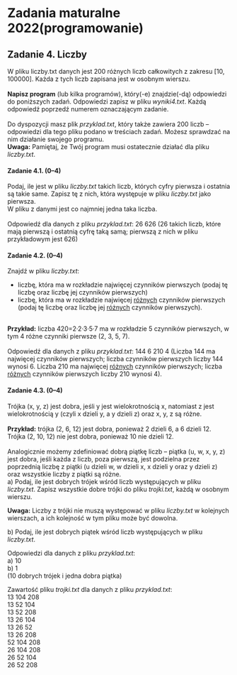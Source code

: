 <h1>Zadania maturalne 2022(programowanie)</h1>

<h2>Zadanie 4. Liczby</h2>
W pliku liczby.txt danych jest 200 różnych liczb całkowitych z zakresu [10, 100000]. Każda z tych liczb zapisana jest w osobnym wierszu.
<br><br>
<b>Napisz program</b> (lub kilka programów), który(-e) znajdzie(-dą) odpowiedzi do poniższych
zadań. Odpowiedzi zapisz w pliku <i>wyniki4.txt</i>. Każdą odpowiedź poprzedź numerem oznaczającym zadanie.
<br><br>
Do dyspozycji masz plik <i>przyklad.txt</i>, który także zawiera 200 liczb – odpowiedzi dla tego pliku podano w treściach zadań. Możesz sprawdzać na nim działanie swojego programu.
<br>
<b>Uwaga:</b> Pamiętaj, że Twój program musi ostatecznie działać dla pliku <i>liczby.txt</i>.

<h4>Zadanie 4.1. (0–4)</h4>
Podaj, ile jest w pliku <i>liczby.txt</i> takich liczb, których cyfry pierwsza i ostatnia są takie same. Zapisz tę z nich, która występuje w pliku <i>liczby.txt</i> jako pierwsza.<br>
W pliku z danymi jest co najmniej jedna taka liczba.
<br><br>
Odpowiedź dla danych z pliku <i>przyklad.txt</i>: 26 626
(26 takich liczb, które mają pierwszą i ostatnią cyfrę taką samą; pierwszą z nich w pliku
przykładowym jest 626)
<br>
<h4>Zadanie 4.2. (0–4)</h4>
Znajdź w pliku <i>liczby.txt</i>:
<ul>
<li> liczbę, która ma w rozkładzie najwięcej czynników pierwszych (podaj tę liczbę oraz liczbę jej czynników pierwszych)</li>
<li> liczbę, która ma w rozkładzie najwięcej <u>różnych</u> czynników pierwszych (podaj tę liczbę oraz liczbę jej <u>różnych</u> czynników pierwszych).</li>
</ul>
<br>
<b>Przykład:</b> liczba 420=2·2·3·5·7 ma w rozkładzie 5 czynników pierwszych, w tym 4 różne czynniki pierwsze (2, 3, 5, 7).
<br><br>
Odpowiedź dla danych z pliku <i>przyklad.txt</i>: 144 6 210 4
(Liczba 144 ma najwięcej czynników pierwszych; liczba czynników pierwszych liczby 144 wynosi 6. Liczba 210 ma najwięcej <u>różnych</u> czynników pierwszych; liczba <u>różnych</u> czynników pierwszych liczby 210 wynosi 4).
<br>
<h4>Zadanie 4.3. (0–4)</h4>
Trójka (x, y, z) jest dobra, jeśli y jest wielokrotnością x, natomiast z jest wielokrotnością y (czyli x dzieli y, a y dzieli z) oraz x, y, z są różne.
<br><br>
<b>Przykład:</b> trójka (2, 6, 12) jest dobra, ponieważ 2 dzieli 6, a 6 dzieli 12. Trójka (2, 10, 12) nie jest dobra, ponieważ 10 nie dzieli 12.
<br><br>
Analogicznie możemy zdefiniować dobrą piątkę liczb – piątka (u, w, x, y, z) jest dobra, jeśli każda z liczb, poza pierwszą, jest podzielna przez poprzednią liczbę z piątki (u dzieli w, w dzieli x, x dzieli y oraz y dzieli z) oraz wszystkie liczby z piątki są różne.
<br>
a) Podaj, ile jest dobrych trójek wśród liczb występujących w pliku <i>liczby.txt</i>. Zapisz wszystkie dobre trójki do pliku <i>trojki.txt</i>, każdą w osobnym wierszu.

<b>Uwaga:</b> Liczby z trójki nie muszą występować w pliku <i>liczby.txt</i> w kolejnych
wierszach, a ich kolejność w tym pliku może być dowolna.

b) Podaj, ile jest dobrych piątek wśród liczb występujących w pliku <i>liczby.txt</i>.


Odpowiedzi dla danych z pliku <i>przyklad.txt</i>:<br>
a) 10<br>
b) 1 <br>
(10 dobrych trójek i jedna dobra piątka)

Zawartość pliku <i>trojki.txt</i> dla danych z pliku <i>przyklad.txt</i>:
<br>13 104 208
<br>13 52 104
<br>13 52 208
<br>13 26 104
<br>13 26 52
<br>13 26 208
<br>52 104 208
<br>26 104 208
<br>26 52 104
<br>26 52 208